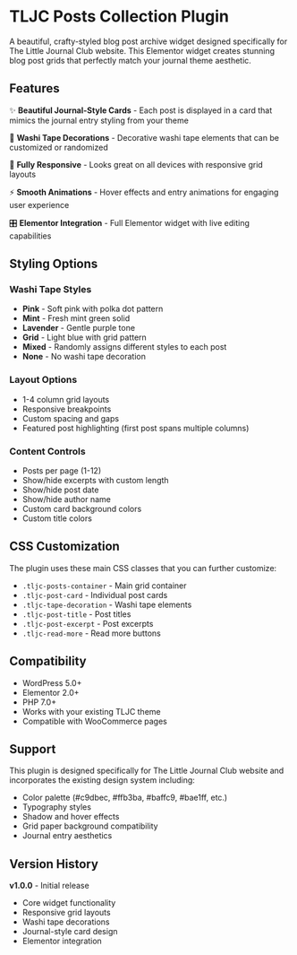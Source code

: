 # TLJC Posts Collection Plugin

A beautiful, crafty-styled blog post archive widget designed specifically for The Little Journal Club website. This Elementor widget creates stunning blog post grids that perfectly match your journal theme aesthetic.

## Features

✨ **Beautiful Journal-Style Cards** - Each post is displayed in a card that mimics the journal entry styling from your theme

🎨 **Washi Tape Decorations** - Decorative washi tape elements that can be customized or randomized

📱 **Fully Responsive** - Looks great on all devices with responsive grid layouts

⚡ **Smooth Animations** - Hover effects and entry animations for engaging user experience

🎛️ **Elementor Integration** - Full Elementor widget with live editing capabilities

## Styling Options

### Washi Tape Styles

- **Pink** - Soft pink with polka dot pattern
- **Mint** - Fresh mint green solid
- **Lavender** - Gentle purple tone
- **Grid** - Light blue with grid pattern
- **Mixed** - Randomly assigns different styles to each post
- **None** - No washi tape decoration

### Layout Options

- 1-4 column grid layouts
- Responsive breakpoints
- Custom spacing and gaps
- Featured post highlighting (first post spans multiple columns)

### Content Controls

- Posts per page (1-12)
- Show/hide excerpts with custom length
- Show/hide post date
- Show/hide author name
- Custom card background colors
- Custom title colors

## CSS Customization

The plugin uses these main CSS classes that you can further customize:

- `.tljc-posts-container` - Main grid container
- `.tljc-post-card` - Individual post cards
- `.tljc-tape-decoration` - Washi tape elements
- `.tljc-post-title` - Post titles
- `.tljc-post-excerpt` - Post excerpts
- `.tljc-read-more` - Read more buttons

## Compatibility

- WordPress 5.0+
- Elementor 2.0+
- PHP 7.0+
- Works with your existing TLJC theme
- Compatible with WooCommerce pages

## Support

This plugin is designed specifically for The Little Journal Club website and incorporates the existing design system including:

- Color palette (#c9dbec, #ffb3ba, #baffc9, #bae1ff, etc.)
- Typography styles
- Shadow and hover effects
- Grid paper background compatibility
- Journal entry aesthetics

## Version History

**v1.0.0** - Initial release

- Core widget functionality
- Responsive grid layouts
- Washi tape decorations
- Journal-style card design
- Elementor integration
